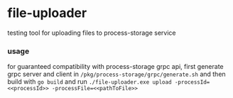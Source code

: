 # file-uploader

testing tool for uploading files to process-storage service

### usage

for guaranteed compatibility with process-storage grpc api, first generate grpc server and client
in ```/pkg/process-storage/grpc/generate.sh``` and then
build with ```go build``` and run ```./file-uploader.exe upload -processId=<<processId>> -processFile=<<pathToFile>>```